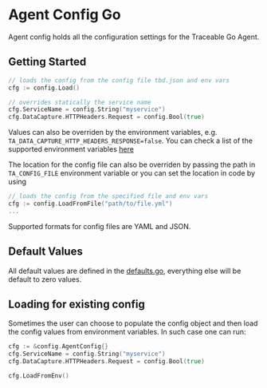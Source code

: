 # Agent Config Go

Agent config holds all the configuration settings for the Traceable Go Agent.

## Getting Started

```go
// loads the config from the config file tbd.json and env vars
cfg := config.Load()

// overrides statically the service name
cfg.ServiceName = config.String("myservice")
cfg.DataCapture.HTTPHeaders.Request = config.Bool(true)
```

Values can also be overriden by the environment variables, e.g. `TA_DATA_CAPTURE_HTTP_HEADERS_RESPONSE=false`. You can check a list of the supported environment variables [here](https://github.com/Traceableai/agent-config/blob/main/ENV_VARS.md)

The location for the config file can also be overriden by passing the path in `TA_CONFIG_FILE` environment variable or you can set the location in code by using

```go
// loads the config from the specified file and env vars
cfg := config.LoadFromFile("path/to/file.yml")
...
```

Supported formats for config files are YAML and JSON.

## Default Values

All default values are defined in the [defaults.go](./defaults.go), everything else will be default to zero values.

## Loading for existing config

Sometimes the user can choose to populate the config object and then load the config values
from environment variables. In such case one can run:

```go
cfg := &config.AgentConfig{}
cfg.ServiceName = config.String("myservice")
cfg.DataCapture.HTTPHeaders.Request = config.Bool(true)

cfg.LoadFromEnv()
```
